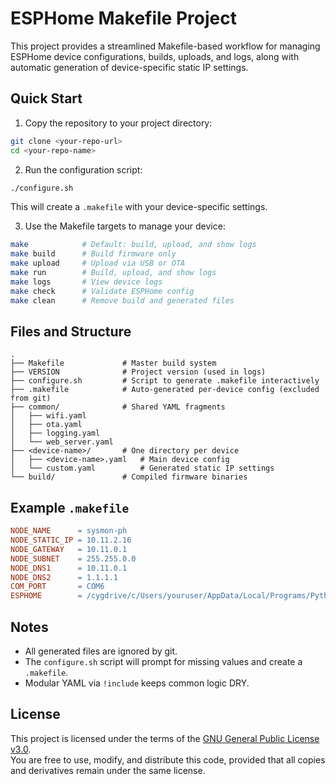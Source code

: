 # ESPHome Makefile Project

This project provides a streamlined Makefile-based workflow for managing ESPHome device configurations, builds, uploads, and logs, along with automatic generation of device-specific static IP settings.

## Quick Start

1. Copy the repository to your project directory:

```bash
git clone <your-repo-url>
cd <your-repo-name>
```

2. Run the configuration script:

```bash
./configure.sh
```

This will create a `.makefile` with your device-specific settings.

3. Use the Makefile targets to manage your device:

```bash
make            # Default: build, upload, and show logs
make build      # Build firmware only
make upload     # Upload via USB or OTA
make run        # Build, upload, and show logs
make logs       # View device logs
make check      # Validate ESPHome config
make clean      # Remove build and generated files
```

## Files and Structure

```
.
├── Makefile             # Master build system
├── VERSION              # Project version (used in logs)
├── configure.sh         # Script to generate .makefile interactively
├── .makefile            # Auto-generated per-device config (excluded from git)
├── common/              # Shared YAML fragments
│   ├── wifi.yaml
│   ├── ota.yaml
│   ├── logging.yaml
│   └── web_server.yaml
├── <device-name>/       # One directory per device
│   ├── <device-name>.yaml   # Main device config
│   └── custom.yaml          # Generated static IP settings
└── build/               # Compiled firmware binaries
```

## Example `.makefile`

```makefile
NODE_NAME      = sysmon-ph
NODE_STATIC_IP = 10.11.2.16
NODE_GATEWAY   = 10.11.0.1
NODE_SUBNET    = 255.255.0.0
NODE_DNS1      = 10.11.0.1
NODE_DNS2      = 1.1.1.1
COM_PORT       = COM6
ESPHOME        = /cygdrive/c/Users/youruser/AppData/Local/Programs/Python/Python313/Scripts/esphome.exe
```

## Notes

- All generated files are ignored by git.
- The `configure.sh` script will prompt for missing values and create a `.makefile`.
- Modular YAML via `!include` keeps common logic DRY.

## License

This project is licensed under the terms of the [GNU General Public License v3.0](LICENSE).  
You are free to use, modify, and distribute this code, provided that all copies and derivatives remain under the same license.
